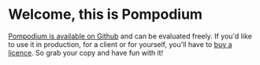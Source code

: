 # Welcome, this is Pompodium

[Pompodium is available on Github](http://github.com/hananils/pompodium) and can be evaluated freely. If you'd like to use it in production, for a client or for yourself, you'll have to [buy a licence](http://pompodium.de/licence/). So grab your copy and have fun with it!